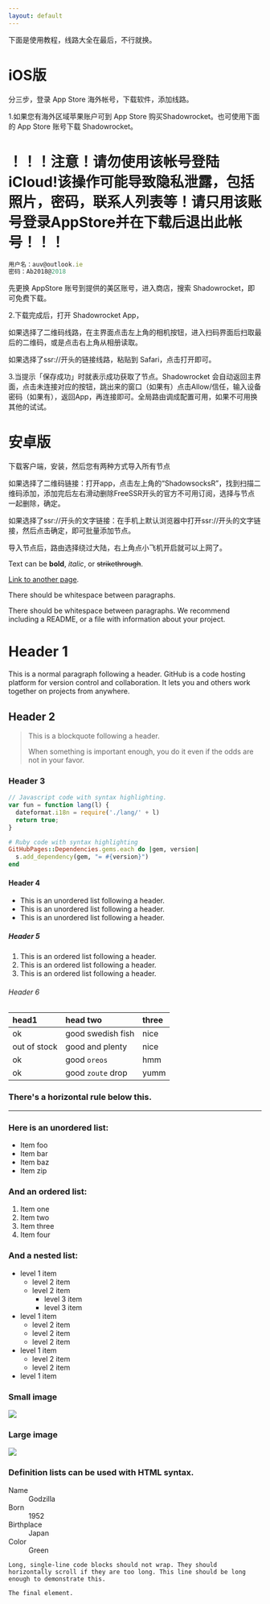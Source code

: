```yaml
---
layout: default
---
```


下面是使用教程，线路大全在最后，不行就换。

# [](#header-1)iOS版
分三步，登录 App Store 海外帐号，下载软件，添加线路。

1.如果您有海外区域苹果账户可到 App Store 购买Shadowrocket。也可使用下面的 App Store 账号下载 Shadowrocket。

# [](#header-2)！！！注意！请勿使用该帐号登陆iCloud!该操作可能导致隐私泄露，包括照片，密码，联系人列表等！请只用该账号登录AppStore并在下载后退出此帐号！！！

```js
用户名：auv@outlook.ie
密码：Ab2018@2018
```

先更换 AppStore 账号到提供的美区账号，进入商店，搜索 Shadowrocket，即可免费下载。

2.下载完成后，打开 Shadowrocket App，

如果选择了二维码线路，在主界面点击左上角的相机按钮，进入扫码界面后扫取最后的二维码，或是点击右上角从相册读取。

如果选择了ssr://开头的链接线路，粘贴到 Safari，点击打开即可。

3.当提示「保存成功」时就表示成功获取了节点。Shadowrocket 会自动返回主界面，点击未连接对应的按钮，跳出来的窗口（如果有）点击Allow/信任，输入设备密码（如果有），返回App，再连接即可。全局路由调成配置可用，如果不可用换其他的试试。
# [](#header-1)安卓版
下载客户端，安装，然后您有两种方式导入所有节点

如果选择了二维码链接：打开app，点击左上角的“ShadowsocksR”，找到扫描二维码添加，添加完后左右滑动删除FreeSSR开头的官方不可用订阅，选择与节点一起删除，确定。

如果选择了ssr://开头的文字链接：在手机上默认浏览器中打开ssr://开头的文字链接，然后点击确定，即可批量添加节点。

导入节点后，路由选择绕过大陆，右上角点小飞机开启就可以上网了。

Text can be **bold**, _italic_, or ~~strikethrough~~.

[Link to another page](another-page).

There should be whitespace between paragraphs.

There should be whitespace between paragraphs. We recommend including a README, or a file with information about your project.

# [](#header-1)Header 1

This is a normal paragraph following a header. GitHub is a code hosting platform for version control and collaboration. It lets you and others work together on projects from anywhere.

## [](#header-2)Header 2

> This is a blockquote following a header.
>
> When something is important enough, you do it even if the odds are not in your favor.

### [](#header-3)Header 3

```js
// Javascript code with syntax highlighting.
var fun = function lang(l) {
  dateformat.i18n = require('./lang/' + l)
  return true;
}
```

```ruby
# Ruby code with syntax highlighting
GitHubPages::Dependencies.gems.each do |gem, version|
  s.add_dependency(gem, "= #{version}")
end
```

#### [](#header-4)Header 4

*   This is an unordered list following a header.
*   This is an unordered list following a header.
*   This is an unordered list following a header.

##### [](#header-5)Header 5

1.  This is an ordered list following a header.
2.  This is an ordered list following a header.
3.  This is an ordered list following a header.

###### [](#header-6)Header 6

| head1        | head two          | three |
|:-------------|:------------------|:------|
| ok           | good swedish fish | nice  |
| out of stock | good and plenty   | nice  |
| ok           | good `oreos`      | hmm   |
| ok           | good `zoute` drop | yumm  |

### There's a horizontal rule below this.

* * *

### Here is an unordered list:

*   Item foo
*   Item bar
*   Item baz
*   Item zip

### And an ordered list:

1.  Item one
1.  Item two
1.  Item three
1.  Item four

### And a nested list:

- level 1 item
  - level 2 item
  - level 2 item
    - level 3 item
    - level 3 item
- level 1 item
  - level 2 item
  - level 2 item
  - level 2 item
- level 1 item
  - level 2 item
  - level 2 item
- level 1 item

### Small image

![](https://assets-cdn.github.com/images/icons/emoji/octocat.png)

### Large image

![](https://guides.github.com/activities/hello-world/branching.png)


### Definition lists can be used with HTML syntax.

<dl>
<dt>Name</dt>
<dd>Godzilla</dd>
<dt>Born</dt>
<dd>1952</dd>
<dt>Birthplace</dt>
<dd>Japan</dd>
<dt>Color</dt>
<dd>Green</dd>
</dl>

```
Long, single-line code blocks should not wrap. They should horizontally scroll if they are too long. This line should be long enough to demonstrate this.
```

```
The final element.
```
